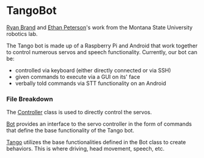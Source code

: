 # TangoBot
[Ryan Brand](https://github.com/UNA8211) and [Ethan Peterson](https://github.com/blackbelt238)'s work from the Montana State University robotics lab.

The Tango bot is made up of a Raspberry Pi and Android that work together to control numerous servos and speech functionality. Currently, our bot can be:
- controlled via keyboard (either directly connected or via SSH)
- given commands to execute via a GUI on its' face
- verbally told commands via STT functionality on an Android

### File Breakdown
The [Controller](https://github.com/blackbelt238/TangoBot/maestro.py) class is used to directly control the servos.

[Bot](https://github.com/blackbelt238/TangoBot/bot.py) provides an interface to the servo controller in the form of commands that define the base functionality of the Tango bot.

[Tango](https://github.com/blackbelt238/TangoBot/tango.py) utilizes the base functionalities defined in the Bot class to create behaviors. This is where driving, head movement, speech, etc.
